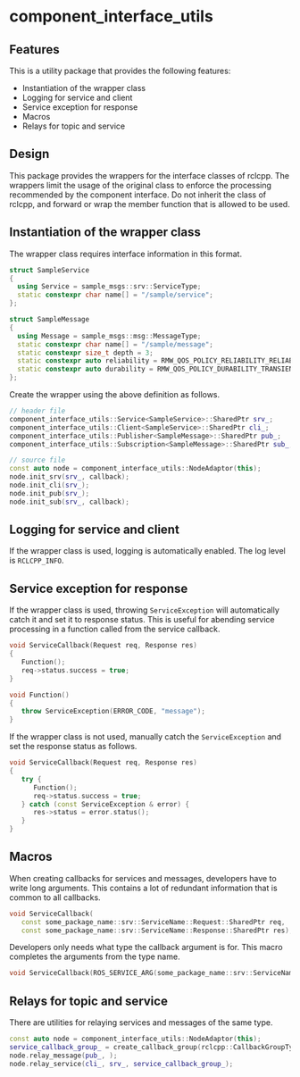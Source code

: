 # component_interface_utils

## Features

This is a utility package that provides the following features:

- Instantiation of the wrapper class
- Logging for service and client
- Service exception for response
- Macros
- Relays for topic and service

## Design

This package provides the wrappers for the interface classes of rclcpp.
The wrappers limit the usage of the original class to enforce the processing recommended by the component interface.
Do not inherit the class of rclcpp, and forward or wrap the member function that is allowed to be used.

## Instantiation of the wrapper class

The wrapper class requires interface information in this format.

```cpp
struct SampleService
{
  using Service = sample_msgs::srv::ServiceType;
  static constexpr char name[] = "/sample/service";
};

struct SampleMessage
{
  using Message = sample_msgs::msg::MessageType;
  static constexpr char name[] = "/sample/message";
  static constexpr size_t depth = 3;
  static constexpr auto reliability = RMW_QOS_POLICY_RELIABILITY_RELIABLE;
  static constexpr auto durability = RMW_QOS_POLICY_DURABILITY_TRANSIENT_LOCAL;
};
```

Create the wrapper using the above definition as follows.

```cpp
// header file
component_interface_utils::Service<SampleService>::SharedPtr srv_;
component_interface_utils::Client<SampleService>::SharedPtr cli_;
component_interface_utils::Publisher<SampleMessage>::SharedPtr pub_;
component_interface_utils::Subscription<SampleMessage>::SharedPtr sub_;

// source file
const auto node = component_interface_utils::NodeAdaptor(this);
node.init_srv(srv_, callback);
node.init_cli(srv_);
node.init_pub(srv_);
node.init_sub(srv_, callback);
```

## Logging for service and client

If the wrapper class is used, logging is automatically enabled. The log level is `RCLCPP_INFO`.

## Service exception for response

If the wrapper class is used, throwing `ServiceException` will automatically catch it and set it to response status.
This is useful for abending service processing in a function called from the service callback.

```cpp
void ServiceCallback(Request req, Response res)
{
   Function();
   req->status.success = true;
}

void Function()
{
   throw ServiceException(ERROR_CODE, "message");
}
```

If the wrapper class is not used, manually catch the `ServiceException` and set the response status as follows.

```cpp
void ServiceCallback(Request req, Response res)
{
   try {
      Function();
      req->status.success = true;
   } catch (const ServiceException & error) {
      res->status = error.status();
   }
}
```

## Macros

When creating callbacks for services and messages, developers have to write long arguments.
This contains a lot of redundant information that is common to all callbacks.

```cpp
void ServiceCallback(
   const some_package_name::srv::ServiceName::Request::SharedPtr req,
   const some_package_name::srv::ServiceName::Response::SharedPtr res);
```

Developers only needs what type the callback argument is for.
This macro completes the arguments from the type name.

```cpp
void ServiceCallback(ROS_SERVICE_ARG(some_package_name::srv::ServiceName));
```

## Relays for topic and service

There are utilities for relaying services and messages of the same type.

```cpp
const auto node = component_interface_utils::NodeAdaptor(this);
service_callback_group_ = create_callback_group(rclcpp::CallbackGroupType::MutuallyExclusive);
node.relay_message(pub_, );
node.relay_service(cli_, srv_, service_callback_group_);
```

